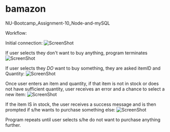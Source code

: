 # bamazon
NU-Bootcamp_Assignment-10_Node-and-mySQL

Workflow:

Initial connection:
![ScreenShot](https://user-images.githubusercontent.com/31355368/33866160-9f56f2ee-deba-11e7-98e1-4ea4a82adc02.png "Optional title")

If user selects they don't want to buy anything, program terminates
![ScreenShot](https://user-images.githubusercontent.com/31355368/33866161-9f64626c-deba-11e7-9f62-fd2d6f4cdada.png "Optional title")

If user selects they *DO* want to buy something, they are asked itemID and Quantity:
![ScreenShot](https://user-images.githubusercontent.com/31355368/33866162-9f71955e-deba-11e7-94ce-e896df21adcb.png "Optional title")

Once user enters an item and quantity, if that item is not in stock or does not have sufficient quantity, user receives an error and a chance to select a new item:
![ScreenShot](https://user-images.githubusercontent.com/31355368/33866163-9f7eac12-deba-11e7-8752-498513b9ebe1.png "Optional title")

If the item IS in stock, the user receives a success message and is then prompted if s/he wants to purchase something else:
![ScreenShot](https://user-images.githubusercontent.com/31355368/33866158-9f3b9fb2-deba-11e7-9fac-d8c434d21d09.png "Optional title")

Program repeats until user selects s/he do not want to purchase anything further.


